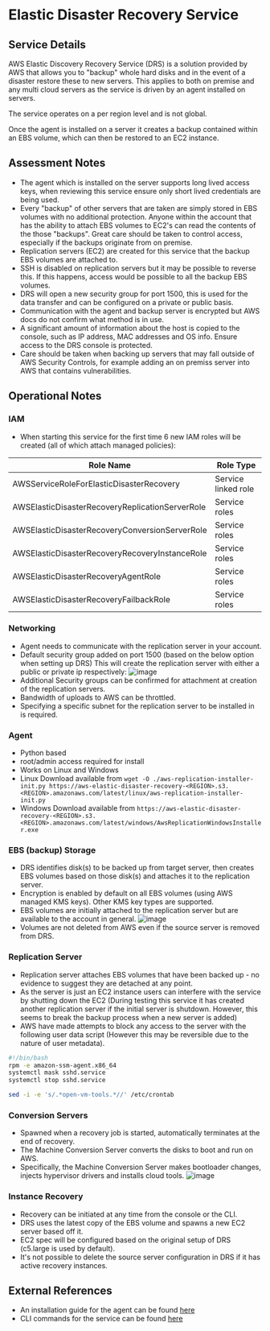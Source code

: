# Elastic Disaster Recovery Service

## Service Details

AWS Elastic Discovery Recovery Service (DRS) is a solution provided by AWS that allows you to "backup" whole hard disks and in the event of a disaster restore these to new servers. This applies to both on premise and any multi cloud servers as the service is driven by an agent installed on servers.  

The service operates on a per region level and is not global.

Once the agent is installed on a server it creates a backup contained within an EBS volume, which can then be restored to an EC2 instance.

## Assessment Notes

- The agent which is installed on the server supports long lived access keys, when reviewing this service ensure only short lived credentials are being used.
- Every "backup" of other servers that are taken are simply stored in EBS volumes with no additional protection. Anyone within the account that has the ability to attach EBS volumes to EC2's can read the contents of the those "backups". Great care should be taken to control access, especially if the backups originate from on premise.
- Replication servers (EC2) are created for this service that the backup EBS volumes are attached to.
- SSH is disabled on replication servers but it may be possible to reverse this. If this happens, access would be possible to all the backup EBS volumes.
- DRS will open a new security group for port 1500, this is used for the data transfer and can be configured on a private or public basis.
- Communication with the agent and backup server is encrypted but AWS docs do not confirm what method is in use.
- A significant amount of information about the host is copied to the console, such as IP address, MAC addresses and OS info. Ensure access to the DRS console is protected.
- Care should be taken when backing up servers that may fall outside of AWS Security Controls, for example adding an on premiss server into AWS that contains vulnerabilities.

## Operational Notes

### IAM

- When starting this service for the first time 6 new IAM roles will be created (all of which attach managed policies):

| Role Name                                         | Role Type             |
| --------------------------------------------------| -------------------   |
| AWSServiceRoleForElasticDisasterRecovery          | Service linked role   |
| AWSElasticDisasterRecoveryReplicationServerRole   | Service roles         |
| AWSElasticDisasterRecoveryConversionServerRole    | Service roles         |
| AWSElasticDisasterRecoveryRecoveryInstanceRole    | Service roles         |
| AWSElasticDisasterRecoveryAgentRole               | Service roles         |
| AWSElasticDisasterRecoveryFailbackRole            | Service roles         |

### Networking

- Agent needs to communicate with the replication server in your account.
- Default security group added on port 1500 (based on the below option when setting up DRS) This will create the replication server with either a public or private ip respectively:
![image](/img/drs_networking.png)
- Additional Security groups can be confirmed for attachment at creation of the replication servers.
- Bandwidth of uploads to AWS can be throttled.
- Specifying a specific subnet for the replication server to be installed in is required.

### Agent

- Python based
- root/admin access required for install
- Works on Linux and Windows
- Linux Download available from `wget -O ./aws-replication-installer-init.py https://aws-elastic-disaster-recovery-<REGION>.s3.<REGION>.amazonaws.com/latest/linux/aws-replication-installer-init.py`
- Windows Download available from `https://aws-elastic-disaster-recovery-<REGION>.s3.<REGION>.amazonaws.com/latest/windows/AwsReplicationWindowsInstaller.exe`

### EBS (backup) Storage

- DRS identifies disk(s) to be backed up from target server, then creates EBS volumes based on those disk(s) and attaches it to the replication server.
- Encryption is enabled by default on all EBS volumes (using AWS managed KMS keys). Other KMS key types are supported.
- EBS volumes are initially attached to the replication server but are available to the account in general.
![image](/img/drs_disk_replication.png)
- Volumes are not deleted from AWS even if the source server is removed from DRS.

### Replication Server

- Replication server attaches EBS volumes that have been backed up - no evidence to suggest they are detached at any point.
- As the server is just an EC2 instance users can interfere with the service by shutting down the EC2 (During testing this service it has created another replication server if the initial server is shutdown. However, this seems to break the backup process when a new server is added)
- AWS have made attempts to block any access to the server with the following user data script (However this may be reversible due to the nature of user metadata).

```bash
#!/bin/bash
rpm -e amazon-ssm-agent.x86_64
systemctl mask sshd.service
systemctl stop sshd.service

sed -i -e 's/.*open-vm-tools.*//' /etc/crontab
```

### Conversion Servers

- Spawned when a recovery job is started, automatically terminates at the end of recovery.
- The Machine Conversion Server converts the disks to boot and run on AWS.
- Specifically, the Machine Conversion Server makes bootloader changes, injects hypervisor drivers and installs cloud tools.
![image](/img/drs_conversion_server.png)

### Instance Recovery

- Recovery can be initiated at any time from the console or the CLI.
- DRS uses the latest copy of the EBS volume and spawns a new EC2 server based off it.
- EC2 spec will be configured based on the original setup of DRS (c5.large is used by default).
- It's not possible to delete the source server configuration in DRS if it has active recovery instances.

## External References

- An installation guide for the agent can be found [here](https://docs.aws.amazon.com/drs/latest/userguide/agent-installation.html)
- CLI commands for the service can be found [here](https://docs.aws.amazon.com/cli/latest/reference/drs/index.html)
